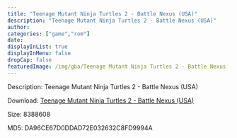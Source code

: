 ```yaml
---
title: "Teenage Mutant Ninja Turtles 2 - Battle Nexus (USA)"
description: "Teenage Mutant Ninja Turtles 2 - Battle Nexus (USA)"
author: 
categories: ["game","rom"]
date: 
displayInList: true
displayInMenu: false
dropCap: false
featuredImage: /img/gba/Teenage Mutant Ninja Turtles 2 - Battle Nexus [Europe].jpg
---
```


Description: Teenage Mutant Ninja Turtles 2 - Battle Nexus (USA)

Download: <a style="text-decoration:underline;" href="https://mega.nz/#!7OxSjYRZ!o7wiz-P8_k6pqO2QefoCc9N0anj4kwfeqNcRwUkHYh8" target = "_blank" rel = "nofollow" > Teenage Mutant Ninja Turtles 2 - Battle Nexus (USA)</a>

Size: 8388608

MD5: DA96CE67D0DDAD72E032632C8FD9994A

